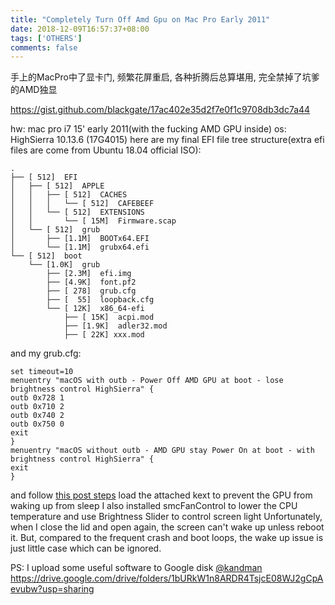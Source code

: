 ```yaml
---
title: "Completely Turn Off Amd Gpu on Mac Pro Early 2011"
date: 2018-12-09T16:57:37+08:00
tags: ['OTHERS']
comments: false
---
```


手上的MacPro中了显卡门, 频繁花屏重启, 各种折腾后总算堪用, 完全禁掉了坑爹的AMD独显

https://gist.github.com/blackgate/17ac402e35d2f7e0f1c9708db3dc7a44

hw: mac pro i7 15' early 2011(with the fucking AMD GPU inside)
os: HighSierra 10.13.6 (17G4015)
here are my final EFI file tree structure(extra efi files are come from Ubuntu 18.04 official ISO):

```
.
├── [ 512]  EFI
│   ├── [ 512]  APPLE
│   │   ├── [ 512]  CACHES
│   │   │   └── [ 512]  CAFEBEEF
│   │   └── [ 512]  EXTENSIONS
│   │       └── [ 15M]  Firmware.scap
│   └── [ 512]  grub
│       ├── [1.1M]  BOOTx64.EFI
│       └── [1.1M]  grubx64.efi
└── [ 512]  boot
    └── [1.0K]  grub
        ├── [2.3M]  efi.img
        ├── [4.9K]  font.pf2
        ├── [ 278]  grub.cfg
        ├── [  55]  loopback.cfg
        └── [ 12K]  x86_64-efi
            ├── [ 15K]  acpi.mod
            ├── [1.9K]  adler32.mod
            ├── [ 22K] xxx.mod
```

and my grub.cfg:

```
set timeout=10
menuentry "macOS with outb - Power Off AMD GPU at boot - lose brightness control HighSierra" {
outb 0x728 1
outb 0x710 2
outb 0x740 2
outb 0x750 0
exit
}
menuentry "macOS without outb - AMD GPU stay Power On at boot - with brightness control HighSierra" {
exit
}
```

and follow [this post steps](https://forums.macrumors.com/threads/disable-a-failed-amd-gpu-on-a-2011-macbook-pro-grub-solution.2087527/) load the attached kext to prevent the GPU from waking up from sleep
I also installed smcFanControl to lower the CPU temperature and use Brightness Slider to control screen light
Unfortunately, when I close the lid and open again, the screen can't wake up unless reboot it.
But, compared to the frequent crash and boot loops, the wake up issue is just little case which can be ignored.

PS: I upload some useful software to Google disk [@kandman](https://github.com/kandman)
<https://drive.google.com/drive/folders/1bURkW1n8ARDR4TsjcE08WJ2gCpAevubw?usp=sharing>